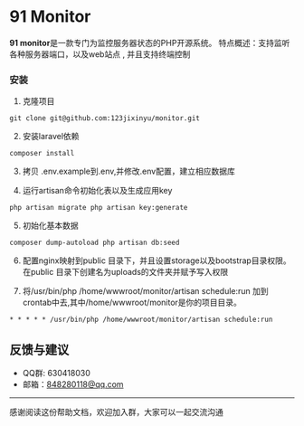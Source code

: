 # 91 Monitor


**91 monitor**是一款专门为监控服务器状态的PHP开源系统。
特点概述：支持监听各种服务器端口，以及web站点 , 并且支持终端控制

### 安装
1. 克隆项目
>
`
git clone git@github.com:123jixinyu/monitor.git
`
>
2. 安装laravel依赖
>
`
composer install
`
>
3. 拷贝 .env.example到.env,并修改.env配置，建立相应数据库
>
4. 运行artisan命令初始化表以及生成应用key
>
`
php artisan migrate
php artisan key:generate
`
>
5. 初始化基本数据
>
`
composer dump-autoload
php artisan db:seed
`
>
6. 配置nginx映射到public 目录下，并且设置storage以及bootstrap目录权限。在public 目录下创建名为uploads的文件夹并赋予写入权限
>
7. 将/usr/bin/php /home/wwwroot/monitor/artisan schedule:run 加到crontab中去,其中/home/wwwroot/monitor是你的项目目录。
>
`* * * * * /usr/bin/php /home/wwwroot/monitor/artisan schedule:run`



## 反馈与建议
- QQ群: 630418030
- 邮箱：<848280118@qq.com>

---------
感谢阅读这份帮助文档，欢迎加入群，大家可以一起交流沟通


